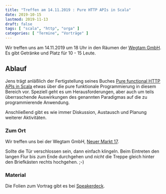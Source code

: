 ```yaml
---
title: "Treffen am 14.11.2019 : Pure HTTP APIs in Scala"
date: 2019-10-15
lastmod: 2019-11-13
draft: false
tags: [ "scala", "http", "orga" ]
categories: [ "Termine", "Vorträge" ]
---
```


Wir treffen uns am 14.11.2019 um 18 Uhr in den Räumen der [Wegtam GmbH](https://www.wegtam.com/). Es gibt Getränke und Platz für 10 - 15 Leute.

## Ablauf ##

Jens trägt anläßlich der Fertigstellung seines Buches [Pure functional HTTP APIs in Scala](https://leanpub.com/pfhais) etwas über die pure funktionale Programmierung in diesem Bereich vor. Speziell geht es um Herausforderungen, aber auch um teils überraschende Auswirkungen des genannten Paradigmas auf die zu programmierende Anwendung.

Anschließend gibt es wie immer Diskussion, Austausch und Planung weiterer Aktivitäten.

### Zum Ort ###

Wir treffen uns bei der Wegtam GmbH, [Neuer Markt 17](https://osm.org/go/0NDcU6eSv?way=89795854).

Sollte die Tür verschlossen sein, dann einfach klingeln. Beim Eintreten den langen Flur bis zum Ende durchgehen und _nicht_ die Treppe gleich hinter den Briefkästen rechts hochgehen. ;-)

### Material ###

Die Folien zum Vortrag gibt es bei [Speakerdeck](https://speakerdeck.com/jan0sch/pure-functional-http-apis-in-scala-ein-uberblick).

